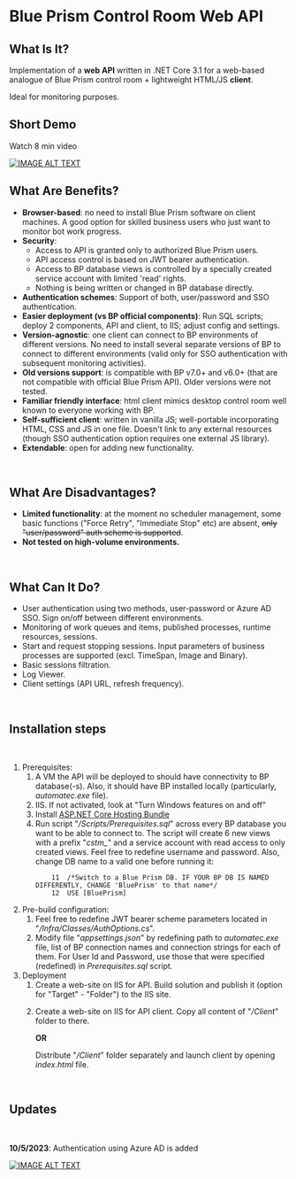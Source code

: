 # Blue Prism Control Room Web API

## What Is It?
<p>Implementation of a <b>web API</b> written in .NET Core 3.1 for a web-based analogue of Blue Prism control room  + lightweight HTML/JS <b>client</b>.</p>
<p>Ideal for monitoring purposes.</p>

## Short Demo
<p>Watch 8 min video</p>

[![IMAGE ALT TEXT](http://img.youtube.com/vi/VyGaMMfndpQ/0.jpg)](http://www.youtube.com/watch?v=VyGaMMfndpQ "Blue Prism - Web-based Control Room")

## What Are Benefits?
<ul>
<li><b>Browser-based</b>: no need to install Blue Prism software on client machines. A good option for skilled business users who just want to monitor bot work progress.</li>
<li><b>Security</b>: 
	<ul><li>Access to API is granted only to authorized Blue Prism users.</li>
	<li>API access control is based on JWT bearer authentication.</li>
	<li>Access to BP database views is controlled by a specially created service account with limited 'read' rights.</li>
	<li>Nothing is being written or changed in BP database directly.</li></ul></li>
<li><b>Authentication schemes</b>: Support of both, user/password and SSO authentication.</li>
<li><b>Easier deployment (vs BP official components)</b>: Run SQL scripts; deploy 2 components, API and client, to IIS; adjust config and settings.</li>
<li><b>Version-agnostic</b>: one client can connect to BP environments of different versions. No need to install several separate versions of BP to connect to different environments (valid only for SSO authentication with subsequent monitoring activities).</li>
<li><b>Old versions support</b>: is compatible with BP v7.0+ and v6.0+ (that are not compatible with official Blue Prism API). Older versions were not tested.</li>
<li><b>Familiar friendly interface</b>: html client mimics desktop control room well known to everyone working with BP.</li>
<li><b>Self-sufficient client</b>: written in vanilla JS; well-portable incorporating HTML, CSS and JS in one file. Doesn't link to any external resources (though SSO authentication option requires one external JS library).</li>
<li><b>Extendable</b>: open for adding new functionality.</li>
</ul>
<br>


## What Are Disadvantages?
<ul>
<li><b>Limited functionality</b>: at the moment no scheduler management, some basic functions ("Force Retry", "Immediate Stop" etc) are absent, <s>only "user/password" auth scheme is supported</s>.</li>
<li><b>Not tested on high-volume environments.</b></li>
</ul>
<br>

## What Can It Do?
<ul>
<li>User authentication using two methods, user-password or Azure AD SSO. Sign on/off between different environments.</li>
<li>Monitoring of work queues and items, published processes, runtime resources, sessions.</li>
<li>Start and request stopping sessions. Input parameters of business processes are supported (excl. TimeSpan, Image and Binary).</li>
<li>Basic sessions filtration.</li>
<li>Log Viewer.</li>
<li>Client settings (API URL, refresh frequency).</li>
</ul>
<br>

## Installation steps
<br>
<ol>
<li>Prerequisites: 
<ol>
<li>A VM the API will be deployed to should have connectivity to BP database(-s). Also, it should have BP installed locally (particularly, <i>automatec.exe</i> file).</li>
<li>IIS. If not activated, look at "Turn Windows features on and off"
<li>Install <a href="https://dotnet.microsoft.com/en-us/download/dotnet/thank-you/runtime-aspnetcore-3.1.32-windows-hosting-bundle-installer">ASP.NET Core Hosting Bundle<a/></li>
<li>Run script "<i>/Scripts/Prerequisites.sql</i>" across every BP database you want to be able to connect to. The script will create 6 new views with a prefix "<i>cstm_</i>" and a service account with read access to only created views. Feel free to redefine username and password. Also, change DB name to a valid one before running it:

		11  /*Switch to a Blue Prism DB. IF YOUR BP DB IS NAMED DIFFERENTLY, CHANGE 'BluePrism' to that name*/
		12  USE [BluePrism]
</li>
</ol>
</li>
<li>Pre-build configuration:
<ol>
<li>Feel free to redefine JWT bearer scheme parameters located in "<i>/Infra/Classes/AuthOptions.cs</i>".</li>
<li>Modify file "<i>appsettings.json</i>" by redefining path to <i>automatec.exe</i> file, list of BP connection names and connection strings for each of them. For User Id and Password, use those that were specified (redefined) in <i>Prerequisites.sql</i> script.</li>
</ol>
</li>
<li>Deployment
<ol>
<li>Create a web-site on IIS for API. Build solution and publish it (option for "Target" - "Folder") to the IIS site.</li>
<li><p>Create a web-site on IIS for API client. Copy all content of "<i>/Client</i>" folder to there.</p> <p><b>OR</b></p>
	<p>Distribute "<i>/Client</i>" folder separately and launch client by opening <i>index.html</i> file.</p>
</li>
</ol>
</li>
</ol>
<br>

## Updates
<br>
<p><b>10/5/2023</b>: Authentication using Azure AD is added</p>

[![IMAGE ALT TEXT](http://img.youtube.com/vi/9N35LKYlG04/0.jpg)](https://www.youtube.com/watch?v=9N35LKYlG04 "Blue Prism - SSO for web-based Control Room")